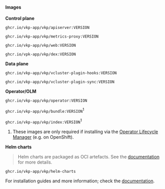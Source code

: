 #### Images

**Control plane**

`ghcr.io/vkp-app/vkp/apiserver:VERSION`

`ghcr.io/vkp-app/vkp/metrics-proxy:VERSION`

`ghcr.io/vkp-app/vkp/web:VERSION`

`ghcr.io/vpk-app/vkp/dex:VERSION`

**Data plane**

`ghcr.io/vkp-app/vkp/vcluster-plugin-hooks:VERSION`

`ghcr.io/vkp-app/vkp/vcluster-plugin-sync:VERSION`

**Operator/OLM**

`ghcr.io/vkp-app/vkp/operator:VERSION`

`ghcr.io/vkp-app/vkp/bundle:VERSION`<sup>1</sup>

`ghcr.io/vkp-app/vkp/index:VERSION`<sup>1</sup>

1. These images are only required if installing via the [Operator Lifecycle Manager](https://olm.operatorframework.io/) (e.g. on OpenShift).

**Helm charts**

> Helm charts are packaged as OCI artefacts.
> See the [documentation](https://helm.sh/docs/topics/registries/) for more details.

`ghcr.io/vkp-app/vkp/helm-charts`

For installation guides and more information; check the [documentation](https://vkp-app.github.io/docs/operator-guide/getting-started/).
